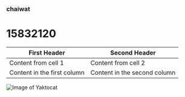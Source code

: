 ### chaiwat
# 15832120
First Header | Second Header
------------ | -------------
Content from cell 1 | Content from cell 2
Content in the first column | Content in the second column
![Image of Yaktocat](https://octodex.github.com/images/yaktocat.png)